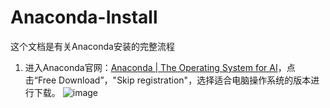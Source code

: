 # Anaconda-Install

这个文档是有关Anaconda安装的完整流程

1. 进入Anaconda官网：[Anaconda | The Operating System for AI](https://www.anaconda.com/)，点击“Free Download”，"Skip registration"，选择适合电脑操作系统的版本进行下载。
![image](https://github.com/user-attachments/assets/82da2415-0332-4a92-b416-42f23882eba2)


